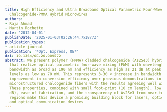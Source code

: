 ```yaml
---
title: High Efficiency and Ultra Broadband Optical Parametric Four-Wave Mixing in
  Chalcogenide-PMMA Hybrid Microwires
authors:
- Raja Ahmad
- Martin Rochette
date: '2012-04-01'
publishDate: '2025-01-03T02:26:44.751877Z'
publication_types:
- article-journal
publication: '*Opt. Express, OE*'
doi: 10.1364/OE.20.009572
abstract: We present polymer (PMMA) cladded chalcogenide (As2Se3) hybrid microwires
  that realize optical parametric four-wave mixing (FWM) with wavelength conversion
  bandwidth as broad as 190 nm and efficiency as high as 21 dB at peak input power
  levels as low as 70 mW. This represents 3-30 × increase in bandwidth and 30-50 dB
  improvement in conversion efficiency over previous demonstrations in tapered and
  microstructured chalcogenide fibers with the results agreeing well with the simulations.
  These properties, combined with small foot-print (10 cm length), low loss (&lt;4
  dB), ease of fabrication, and the transparency of As2Se3 from near-to-mid-infrared
  regions make this device a promising building block for lasers, optical instrumentation
  and optical communication devices.
---
```


